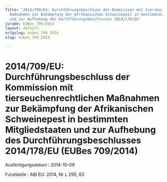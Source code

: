 ```yaml
---
Title: '2014/709/EU: Durchführungsbeschluss der Kommission mit tierseuchenrechtlichen
  Maßnahmen zur Bekämpfung der Afrikanischen Schweinepest in bestimmten Mitgliedstaaten
  und zur Aufhebung des Durchführungsbeschlusses 2014/178/EU'
jurabk: EUBes 709/2014
layout: default
origslug: eubes_709_2014
slug: eubes_709_2014

---
```


# 2014/709/EU: Durchführungsbeschluss der Kommission mit tierseuchenrechtlichen Maßnahmen zur Bekämpfung der Afrikanischen Schweinepest in bestimmten Mitgliedstaaten und zur Aufhebung des Durchführungsbeschlusses 2014/178/EU (EUBes 709/2014)

Ausfertigungsdatum
:   2014-10-09

Fundstelle
:   ABl EU: 2014, Nr L 295, 63

